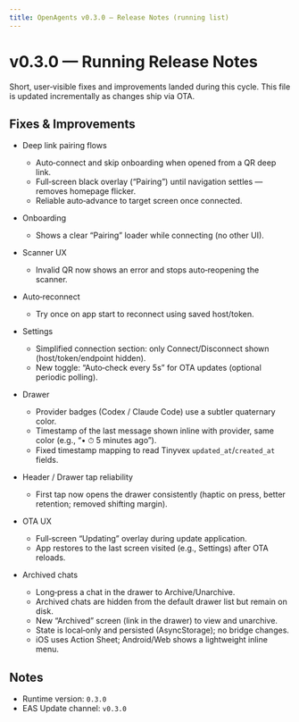 ```yaml
---
title: OpenAgents v0.3.0 – Release Notes (running list)
---
```


# v0.3.0 — Running Release Notes

Short, user‑visible fixes and improvements landed during this cycle. This file is updated incrementally as changes ship via OTA.

## Fixes & Improvements

- Deep link pairing flows
  - Auto‑connect and skip onboarding when opened from a QR deep link.
  - Full‑screen black overlay (“Pairing”) until navigation settles — removes homepage flicker.
  - Reliable auto‑advance to target screen once connected.
- Onboarding
  - Shows a clear “Pairing” loader while connecting (no other UI).
- Scanner UX
  - Invalid QR now shows an error and stops auto‑reopening the scanner.
- Auto‑reconnect
  - Try once on app start to reconnect using saved host/token.
- Settings
  - Simplified connection section: only Connect/Disconnect shown (host/token/endpoint hidden).
  - New toggle: “Auto‑check every 5s” for OTA updates (optional periodic polling).
- Drawer
  - Provider badges (Codex / Claude Code) use a subtler quaternary color.
  - Timestamp of the last message shown inline with provider, same color (e.g., “• ⏱ 5 minutes ago”).
  - Fixed timestamp mapping to read Tinyvex `updated_at`/`created_at` fields.
- Header / Drawer tap reliability
  - First tap now opens the drawer consistently (haptic on press, better retention; removed shifting margin).
- OTA UX
  - Full‑screen “Updating” overlay during update application.
  - App restores to the last screen visited (e.g., Settings) after OTA reloads.

- Archived chats
  - Long‑press a chat in the drawer to Archive/Unarchive.
  - Archived chats are hidden from the default drawer list but remain on disk.
  - New “Archived” screen (link in the drawer) to view and unarchive.
  - State is local‑only and persisted (AsyncStorage); no bridge changes.
  - iOS uses Action Sheet; Android/Web shows a lightweight inline menu.

## Notes

- Runtime version: `0.3.0`
- EAS Update channel: `v0.3.0`
